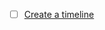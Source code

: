 - [ ] [Create a timeline ](https://forum.obsidian.md/t/plugin-chronos-timeline-interactive-timelines-from-markdown/92508?utm_source=chatgpt.com)
